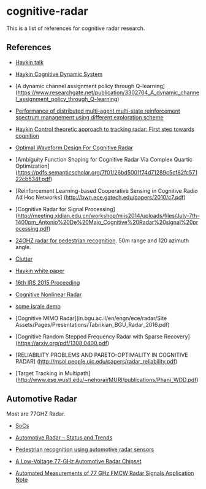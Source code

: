 # cognitive-radar
This is a list of references for cognitive radar research. 


## References

* [Haykin talk](http://soma.mcmaster.ca/papers/SLIDES_NIPS_Keynote_Haykin.pdf)

* [Haykin Cognitive Dynamic System](http://ieeexplore.ieee.org/stamp/stamp.jsp?arnumber=6218166)

* [A dynamic channel assignment policy through Q-learning] (https://www.researchgate.net/publication/3302704_A_dynamic_channel_assignment_policy_through_Q-learning)

* [Performance of distributed multi-agent multi-state reinforcement spectrum management using different exploration scheme](http://www.etsmtl.ca/ETS/media/ImagesETS/Labo/LIVIA/Publications/2013/Ko_ESWA_2013.pdf)

* [Haykin Control theoretic approach to tracking radar: First step towards cognition](https://pdfs.semanticscholar.org/3995/9bc480d2972d8bb925708e6e8ad59664bcdb.pdf)

* [Optimal Waveform Design For Cognitive Radar](https://pdfs.semanticscholar.org/5800/9725e390b1a0317a64e291f01b9eb71a4bee.pdf)

* [Ambiguity Function Shaping for Cognitive Radar Via Complex Quartic Optimization] (https://pdfs.semanticscholar.org/7f01/26bd5001f74d71289c5cf82fc57122cb534f.pdf)

* [Reinforcement Learning-based Cooperative Sensing in Cognitive Radio Ad Hoc Networks] (http://bwn.ece.gatech.edu/papers/2010/c7.pdf)

* [Cognitive Radar for Signal Processing] (http://meeting.xidian.edu.cn/workshop/miis2014/uploads/files/July-7th-1400pm_Antonio%20De%20Maio_Cognitive%20Radar%20signal%20processing.pdf)

* [24GHZ radar for pedestrian recognition](http://cdn.intechopen.com/pdfs/43651.pdf). 50m range and 120 azimuth angle. 

* [Clutter](http://www.ittc.ku.edu/~sdblunt/papers/IntlRadarconf15_clutter.pdf)

* [Haykin white paper](http://www.accipiterradar.com/media/pdf/CRIN-Whitepaper.pdf)

* [16th IRS 2015 Proceeding](https://cuvillier.de/uploads/preview/public_file/9398/Leseprobe.pdf)

* [Cognitive Nonlinear Radar](http://www.arl.army.mil/arlreports/2013/ARL-MR-0837.pdf)

* [some Israle demo](https://www.youtube.com/watch?v=-knY1nReMBQ)

* [Cognitive MIMO Radar](in.bgu.ac.il/en/engn/ece/radar/Site Assets/Pages/Presentations/Tabrikian_BGU_Radar_2016.pdf)

* [Cognitive Random Stepped Frequency Radar with Sparse Recovery] (https://arxiv.org/pdf/1308.0400.pdf)

* [RELIABILITY PROBLEMS AND PARETO-OPTIMALITY IN COGNITIVE RADAR] (http://msol.people.uic.edu/papers/radar_reliability.pdf)

* [Target Tracking in Multipath] (http://www.ese.wustl.edu/~nehorai/MURI/publications/Phani_WDD.pdf)

## Automotive Radar
Most are 77GHZ Radar. 

* [SoCs](https://www.altera.com/content/dam/altera-www/global/en_US/pdfs/literature/wp/wp-01183-automotive-radar-socfpga.pdf)

* [Automotive Radar – Status and Trends](https://pdfs.semanticscholar.org/eced/be515c77be3922f35623a0b0cf15d6f382a5.pdf)

* [Pedestrian recognition using automotive radar sensors](http://www.adv-radio-sci.net/10/45/2012/ars-10-45-2012.pdf)

* [A Low-Voltage 77-GHz Automotive Radar Chipset ](http://www.eecg.toronto.edu/~sorinv/papers/ims_sean_07.pdf)

* [Automated Measurements of 77 GHz FMCW Radar Signals Application Note](https://cdn.rohde-schwarz.com/pws/dl_downloads/dl_application/application_notes/1ef88/1EF88_0e_Automated_Measurements_of_77_GHz_FMCW_Radar~1.pdf)

